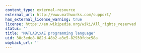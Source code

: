 ```yaml
---
content_type: external-resource
external_url: http://www.mathworks.com/support/
has_external_license_warning: true
license: https://en.wikipedia.org/wiki/All_rights_reserved
status: ''
title: "MATLAB\xAE programming language"
uid: 30c3ede8-082d-48b2-a3e5-82939fcbc58a
wayback_url: ''
---
```


